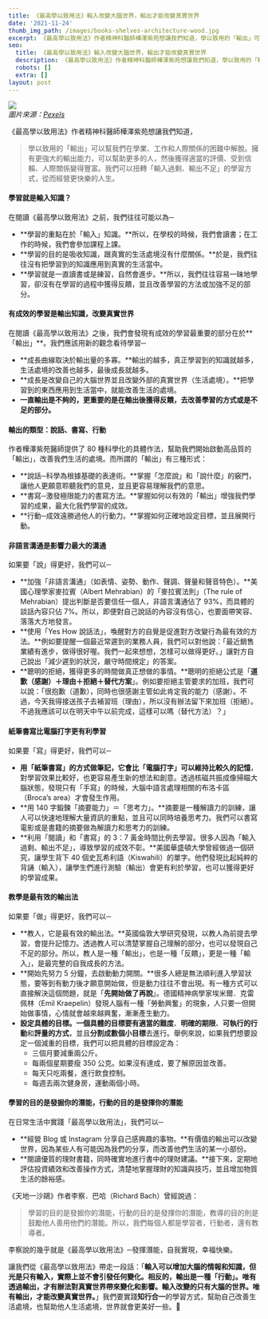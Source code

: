 ```yaml
---
title: 《最高學以致用法》輸入改變大腦世界，輸出才能改變真實世界
date: '2021-11-24'
thumb_img_path: /images/books-shelves-architecture-wood.jpg
excerpt: 《最高學以致用法》作者精神科醫師樺澤紫苑想讓我們知道，學以致用的「輸出」可以幫我們在學業、工作和人際關係的困難中解脫。擁有更強大的輸出能力，可以幫助更多的人，然後獲得適當的評價、受到信賴、人際關係變得豐富。我們可以扭轉「輸入過剩、輸出不足」的學習方式，從而經營更快樂的人生。
seo:
  title: 《最高學以致用法》輸入改變大腦世界，輸出才能改變真實世界
  description: 《最高學以致用法》作者精神科醫師樺澤紫苑想讓我們知道，學以致用的「輸出」可以幫我們在學業、工作和人際關係的困難中解脫。擁有更強大的輸出能力，可以幫助更多的人，然後獲得適當的評價、受到信賴、人際關係變得豐富。我們可以扭轉「輸入過剩、輸出不足」的學習方式，從而經營更快樂的人生。
  robots: []
  extra: []
layout: post
---
```

![](/images/books-shelves-architecture-wood.jpg)\
*圖片來源：*[*Pexels*](https://www.pexels.com/photo/ancient-antique-architectural-design-architecture-442420)

《最高學以致用法》作者精神科醫師樺澤紫苑想讓我們知道，

> 學以致用的「輸出」可以幫我們在學業、工作和人際關係的困難中解脫。擁有更強大的輸出能力，可以幫助更多的人，然後獲得適當的評價、受到信賴、人際關係變得豐富。我們可以扭轉「輸入過剩、輸出不足」的學習方式，從而經營更快樂的人生。

#### 學習就是輸入知識？

在閱讀《最高學以致用法》之前，我們往往可能以為─

* **學習的重點在於「輸入」知識。**所以，在學校的時候，我們會讀書；在工作的時候，我們會參加課程上課。
* **學習的目的是吸收知識，跟真實的生活處境沒有什麼關係。**於是，我們往往沒有把學習到的知識應用到真實的生活當中。
* **學習就是一直讀書或是練習，自然會進步。**所以，我們往往容易一昧地學習，卻沒有在學習的過程中獲得反饋，並且改善學習的方法或加強不足的部分。

#### 有成效的學習是輸出知識，改變真實世界

在閱讀《最高學以致用法》之後，我們會發現有成效的學習最重要的部分在於**「輸出」**。我們應該用新的觀念看待學習─

* **成長曲線取決於輸出量的多寡。**輸出的越多，真正學習到的知識就越多，生活處境的改善也越多，最後成長就越多。
* **成長是改變自己的大腦世界並且改變外部的真實世界（生活處境）。**把學習到的東西應用到生活當中，就能改善生活的處境。
* **一直輸出是不夠的，更重要的是在輸出後獲得反饋，去改善學習的方式或是不足的部分。**

#### 輸出的類型：說話、書寫、行動

作者樺澤紫苑醫師提供了 80 種科學化的具體作法，幫助我們開始啟動高品質的「輸出」，改善我們生活的處境。而所謂的「輸出」有三種形式：

* **說話─科學為根據基礎的表達術。**掌握「怎麼說」和「說什麼」的竅門，讓他人更願意聆聽我們的意見，並且更容易理解我們的意思。
* **書寫─激發極限能力的書寫方法。**掌握如何以有效的「輸出」增強我們學習的成果，最大化我們學習的成效。
* **行動─成效遠勝過他人的行動力。**掌握如何正確地設定目標，並且展開行動。

#### 非語言溝通是影響力最大的溝通

如果要「說」得更好，我們可以─

* **加強「非語言溝通」（如表情、姿勢、動作、聲調、聲量和聲音特色）。**美國心理學家麥拉賓（Albert Mehrabian）的「麥拉賓法則」（The rule of Mehrabian）提出判斷是否要信任一個人，非語言溝通佔了 93%，而具體的談話內容只佔 7%。所以，即便對自己說話的內容沒有信心，也要面帶笑容、落落大方地發言。
* **使用「Yes How 說話法」，喚醒對方的自覺是促進對方改變行為最有效的方法。**例如要提醒一個最近常遲到的業務人員，我們可以對他說：「最近銷售業績有進步，做得很好喔。我們一起來想想，怎樣可以做得更好。」讓對方自己說出「減少遲到的狀況，嚴守時間規定」的答案。
* **聰明的拒絕，獲得更多的時間做真正想做的事情。**聰明的拒絕公式是「**道歉（感謝）＋理由＋拒絕＋替代方案**」。例如要拒絕主管要求的加班，我們可以說：「很抱歉（道歉），同時也很感謝主管如此肯定我的能力（感謝）。不過，今天我得接送孩子去補習班（理由），所以沒有辦法留下來加班（拒絕）。不過我應該可以在明天中午以前完成，這樣可以嗎（替代方法）？」

#### 紙筆書寫比電腦打字更有利學習

如果要「寫」得更好，我們可以─

* **用「紙筆書寫」的方式做筆記，它會比「電腦打字」可以維持比較久的記憶**，對學習效果比較好，也更容易產生新的想法和創意。透過核磁共振成像掃瞄大腦狀態，發現只有「手寫」的時候，大腦中語言處理相關的布洛卡區（Broca’s area）才會發生作用。
* **用 140 字鍛鍊「摘要能力」＝「思考力」。**摘要是一種解讀力的訓練，讓人可以快速地理解大量資訊的重點，並且可以同時培養思考力。我們可以書寫電影或是書籍的摘要做為解讀力和思考力的訓練。
* **利用「閱讀」和「書寫」的 3：7 黃金時間比例去學習。很多人因為「輸入過剩、輸出不足」，導致學習的成效不彰。**美國華盛頓大學曾經做過一個研究，讓學生背下 40 個史瓦希利語（Kiswahili）的單字。他們發現比起純粹的背誦（輸入），讓學生們進行測驗（輸出）會更有利於學習，也可以獲得更好的學習成果。

#### 教學是最有效的輸出法

如果要「做」得更好，我們可以─

* **教人，它是最有效的輸出法。**英國倫敦大學研究發現，以教人為前提去學習，會提升記憶力。透過教人可以清楚掌握自己理解的部分，也可以發現自己不足的部分。所以，教人是一種「輸出」，也是一種「反饋」，更是一種「輸入」，是最完整的自我成長的方法。
* **開始先努力 5 分鐘，去啟動動力開關。**很多人總是無法順利進入學習狀態，要等到有動力後才願意開始做，但是動力往往不會出現。有一種方式可以直接解決這個問題，就是「**先開始做了再說**」。德國精神病學家埃米爾．克雷佩林（Emil Kraepelin）發現人腦有一種「勞動興奮」的現象，人只要一但開始做事情，心情就會越來越興奮，漸漸產生動力。
* **設定具體的目標。**一個具體的目標要有**適當的難度**、**明確的期限**、**可執行的行動**和**評量的方式**，並且**分割成數個小目標**去進行。舉例來說，如果我們想要設定一個減重的目標，我們可以把具體的目標設定為：
    * 三個月要減重兩公斤。
    * 每兩個星期要瘦 350 公克。如果沒有達成，要了解原因並改善。
    * 每天只吃兩餐，進行飲食控制。
    * 每週去兩次健身房，運動兩個小時。

#### 學習的目的是發掘你的潛能，行動的目的是發揮你的潛能

在日常生活中實踐「最高學以致用法」，我們可以─

* **經營 Blog 或 Instagram 分享自己感興趣的事物。**有價值的輸出可以改變世界，因為某些人有可能因為我們的分享，而改善他們生活的某一小部份。
* **閱讀優質的理財書籍，同時確實地進行書中的理財建議。**接下來，定期地評估投資績效和改善操作方式，清楚地掌握理財的知識與技巧，並且增加物質生活的餘裕感。

《天地一沙鷗》作者李察．巴哈（Richard Bach）曾經說過：

> 學習的目的是發掘你的潛能，行動的目的是發揮你的潛能，教導的目的則是鼓勵他人善用他們的潛能。所以，我們每個人都是學習者，行動者，還有教導者。

李察說的幾乎就是《最高學以致用法》─發揮潛能，自我實現，幸福快樂。

讓我們從《最高學以致用法》帶走一段話：「**輸入可以增加大腦的情報和知識，但光是只有輸入，實際上並不會引發任何變化。相反的，輸出是一種「行動」。唯有透過輸出，才有辦法對真實世界帶來變化和影響。輸入改變的只有大腦的世界。唯有輸出，才能改變真實世界。**」我們要實踐**知行合一**的學習方式，幫助自己改善生活處境，也幫助他人生活處境，世界就會更美好一些。🙂
